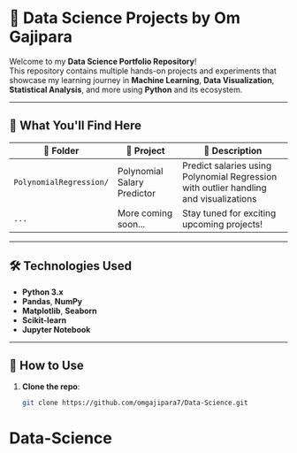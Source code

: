 # 🧠 Data Science Projects by Om Gajipara

Welcome to my **Data Science Portfolio Repository**!  
This repository contains multiple hands-on projects and experiments that showcase my learning journey in **Machine Learning**, **Data Visualization**, **Statistical Analysis**, and more using **Python** and its ecosystem.

---

## 🔬 What You'll Find Here

| 📁 Folder | 📌 Project | 📄 Description |
|----------|------------|----------------|
| `PolynomialRegression/` | Polynomial Salary Predictor | Predict salaries using Polynomial Regression with outlier handling and visualizations |
| `...` | More coming soon... | Stay tuned for exciting upcoming projects! |

---

## 🛠 Technologies Used

- **Python 3.x**
- **Pandas**, **NumPy**
- **Matplotlib**, **Seaborn**
- **Scikit-learn**
- **Jupyter Notebook**

---

## 🚀 How to Use

1. **Clone the repo**:
   ```bash
   git clone https://github.com/omgajipara7/Data-Science.git

# Data-Science
